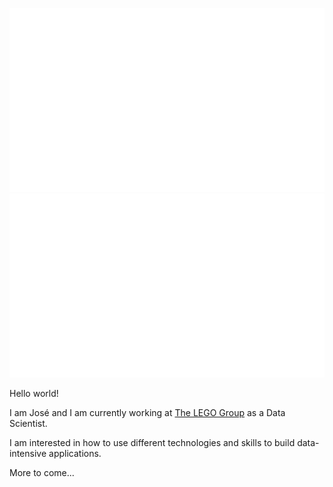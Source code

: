 ![Overview](https://github.com/jlfsjunior/github-stats/blob/master/generated/overview.svg)
![Languages](https://github.com/jlfsjunior/github-stats/blob/master/generated/languages.svg)

Hello world!

I am José and I am currently working at [The LEGO Group](https://lego.com) as a Data Scientist.

I am interested in how to use different technologies and skills to build data-intensive applications.

More to come...


<!--
**jlfsjunior/jlfsjunior** is a ✨ _special_ ✨ repository because its `README.md` (this file) appears on your GitHub profile.

Here are some ideas to get you started:

- 🔭 I’m currently working on ...
- 🌱 I’m currently learning ...
- 👯 I’m looking to collaborate on ...
- 🤔 I’m looking for help with ...
- 💬 Ask me about ...
- 📫 How to reach me: ...
- 😄 Pronouns: ...
- ⚡ Fun fact: ...
-->
